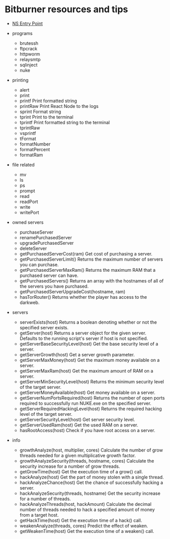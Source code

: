 # Bitburner resources and tips

- [NS Entry Point](https://github.com/bitburner-official/bitburner-src/blob/master/markdown/bitburner.ns.md)

- programs
  - brutessh
  - ftpcrack
  - httpworm
  - relaysmtp
  - sqlinject
  - nuke
- printing
  - alert
  - print
  - printf Print formatted string
  - printRaw Print React Node to the logs
  - sprint Format string
  - tprint Print to the terminal
  - tprintf Print formatted string to the terminal
  - tprintRaw
  - vsprintf
  - tFormat
  - formatNumber
  - formatPercent
  - formatRam
- file related
  - mv
  - ls
  - ps
  - prompt
  - read
  - readPort
  - write
  - writePort
- owned servers
  - purchaseServer
  - renamePurchasedServer
  - upgradePurchasedServer
  - deleteServer
  - getPurchasedServerCost(ram) Get cost of purchasing a server.
  - getPurchasedServerLimit() Returns the maximum number of servers you can purchase.
  - getPurchasedServerMaxRam() Returns the maximum RAM that a purchased server can have.
  - getPurchasedServers() Returns an array with the hostnames of all of the servers you have purchased.
  - getPurchasedServerUpgradeCost(hostname, ram)
  - hasTorRouter() Returns whether the player has access to the darkweb.
- servers
  - serverExists(host) Returns a boolean denoting whether or not the specified server exists.
  - getServer(host) Returns a server object for the given server. Defaults to the running script's server if host is not specified.
  - getServerBaseSecurityLevel(host) Get the base security level of a server.
  - getServerGrowth(host) Get a server growth parameter.
  - getServerMaxMoney(host) Get the maximum money available on a server.
  - getServerMaxRam(host) Get the maximum amount of RAM on a server.
  - getServerMinSecurityLevel(host) Returns the minimum security level of the target server.
  - getServerMoneyAvailable(host) Get money available on a server.
  - getServerNumPortsRequired(host) Returns the number of open ports required to successfully run NUKE.exe on the specified server.
  - getServerRequiredHackingLevel(host) Returns the required hacking level of the target server.
  - getServerSecurityLevel(host) Get server security level.
  - getServerUsedRam(host) Get the used RAM on a server.
  - hasRootAccess(host) Check if you have root access on a server.
- info
  - growthAnalyze(host, multiplier, cores) Calculate the number of grow threads needed for a given multiplicative growth factor.
  - growthAnalyzeSecurity(threads, hostname, cores) Calculate the security increase for a number of grow threads.
  - getGrowTime(host) Get the execution time of a grow() call.
  - hackAnalyze(host) Get the part of money stolen with a single thread.
  - hackAnalyzeChance(host) Get the chance of successfully hacking a server.
  - hackAnalyzeSecurity(threads, hostname) Get the security increase for a number of threads.
  - hackAnalyzeThreads(host, hackAmount) Calculate the decimal number of threads needed to hack a specified amount of money from a target host.
  - getHackTime(host) Get the execution time of a hack() call.
  - weakenAnalyze(threads, cores) Predict the effect of weaken.
  - getWeakenTime(host) Get the execution time of a weaken() call.
